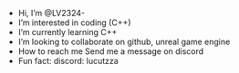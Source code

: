 -  Hi, I’m @LV2324-
-  I’m interested in coding (C++)
-  I’m currently learning C++
- I’m looking to collaborate on github, unreal game engine
-  How to reach me Send me a message on discord
-  Fun fact: discord: lucutzza
